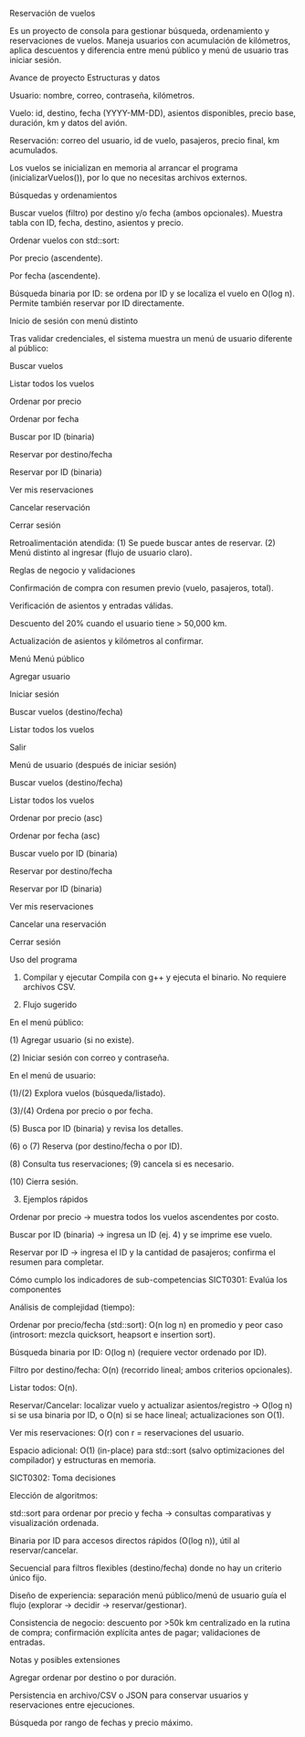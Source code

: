 Reservación de vuelos

Es un proyecto de consola para gestionar búsqueda, ordenamiento y reservaciones de vuelos. Maneja usuarios con acumulación de kilómetros, aplica descuentos y diferencia entre menú público y menú de usuario tras iniciar sesión.

Avance de proyecto
Estructuras y datos

Usuario: nombre, correo, contraseña, kilómetros.

Vuelo: id, destino, fecha (YYYY-MM-DD), asientos disponibles, precio base, duración, km y datos del avión.

Reservación: correo del usuario, id de vuelo, pasajeros, precio final, km acumulados.

Los vuelos se inicializan en memoria al arrancar el programa (inicializarVuelos()), por lo que no necesitas archivos externos.

Búsquedas y ordenamientos

Buscar vuelos (filtro) por destino y/o fecha (ambos opcionales).
Muestra tabla con ID, fecha, destino, asientos y precio.

Ordenar vuelos con std::sort:

Por precio (ascendente).

Por fecha (ascendente).

Búsqueda binaria por ID: se ordena por ID y se localiza el vuelo en O(log n).
Permite también reservar por ID directamente.

Inicio de sesión con menú distinto

Tras validar credenciales, el sistema muestra un menú de usuario diferente al público:

Buscar vuelos

Listar todos los vuelos

Ordenar por precio

Ordenar por fecha

Buscar por ID (binaria)

Reservar por destino/fecha

Reservar por ID (binaria)

Ver mis reservaciones

Cancelar reservación

Cerrar sesión

Retroalimentación atendida:
(1) Se puede buscar antes de reservar.
(2) Menú distinto al ingresar (flujo de usuario claro).

Reglas de negocio y validaciones

Confirmación de compra con resumen previo (vuelo, pasajeros, total).

Verificación de asientos y entradas válidas.

Descuento del 20% cuando el usuario tiene > 50,000 km.

Actualización de asientos y kilómetros al confirmar.

Menú
Menú público

Agregar usuario

Iniciar sesión

Buscar vuelos (destino/fecha)

Listar todos los vuelos

Salir

Menú de usuario (después de iniciar sesión)

Buscar vuelos (destino/fecha)

Listar todos los vuelos

Ordenar por precio (asc)

Ordenar por fecha (asc)

Buscar vuelo por ID (binaria)

Reservar por destino/fecha

Reservar por ID (binaria)

Ver mis reservaciones

Cancelar una reservación

Cerrar sesión

Uso del programa

1) Compilar y ejecutar
Compila con g++ y ejecuta el binario. No requiere archivos CSV.

2) Flujo sugerido

En el menú público:

(1) Agregar usuario (si no existe).

(2) Iniciar sesión con correo y contraseña.

En el menú de usuario:

(1)/(2) Explora vuelos (búsqueda/listado).

(3)/(4) Ordena por precio o por fecha.

(5) Busca por ID (binaria) y revisa los detalles.

(6) o (7) Reserva (por destino/fecha o por ID).

(8) Consulta tus reservaciones; (9) cancela si es necesario.

(10) Cierra sesión.

3) Ejemplos rápidos

Ordenar por precio → muestra todos los vuelos ascendentes por costo.

Buscar por ID (binaria) → ingresa un ID (ej. 4) y se imprime ese vuelo.

Reservar por ID → ingresa el ID y la cantidad de pasajeros; confirma el resumen para completar.

Cómo cumplo los indicadores de sub-competencias
SICT0301: Evalúa los componentes

Análisis de complejidad (tiempo):

Ordenar por precio/fecha (std::sort): O(n log n) en promedio y peor caso (introsort: mezcla quicksort, heapsort e insertion sort).

Búsqueda binaria por ID: O(log n) (requiere vector ordenado por ID).

Filtro por destino/fecha: O(n) (recorrido lineal; ambos criterios opcionales).

Listar todos: O(n).

Reservar/Cancelar: localizar vuelo y actualizar asientos/registro → O(log n) si se usa binaria por ID, o O(n) si se hace lineal; actualizaciones son O(1).

Ver mis reservaciones: O(r) con r = reservaciones del usuario.

Espacio adicional: O(1) (in-place) para std::sort (salvo optimizaciones del compilador) y estructuras en memoria.

SICT0302: Toma decisiones

Elección de algoritmos:

std::sort para ordenar por precio y fecha → consultas comparativas y visualización ordenada.

Binaria por ID para accesos directos rápidos (O(log n)), útil al reservar/cancelar.

Secuencial para filtros flexibles (destino/fecha) donde no hay un criterio único fijo.

Diseño de experiencia: separación menú público/menú de usuario guía el flujo (explorar → decidir → reservar/gestionar).

Consistencia de negocio: descuento por >50k km centralizado en la rutina de compra; confirmación explícita antes de pagar; validaciones de entradas.

Notas y posibles extensiones

Agregar ordenar por destino o por duración.

Persistencia en archivo/CSV o JSON para conservar usuarios y reservaciones entre ejecuciones.

Búsqueda por rango de fechas y precio máximo.
